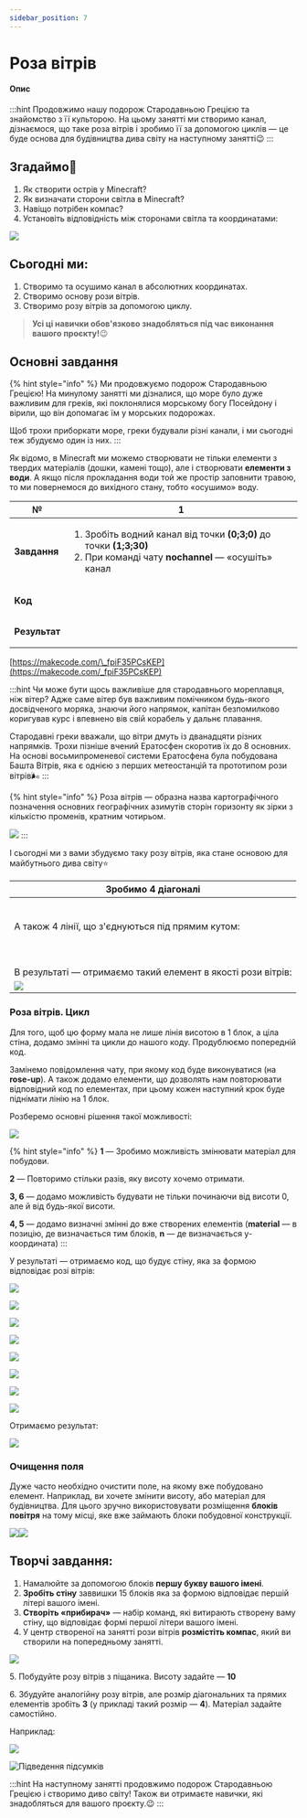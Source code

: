 ```yaml
---
sidebar_position: 7
---
```


# Роза вітрів

#### Опис

:::hint
Продовжимо нашу подорож Стародавньою Грецією та знайомство з її культорою. На цьому занятті ми створимо канал, дізнаємося, що таке роза вітрів і зробимо її за допомогою циклів — це буде основа для будівництва дива світу на наступному занятті😉
:::

## Згадаймо🤔

1. Як створити острів у Minecraft?&#x20;
2. Як визначати сторони світла в Minecraft?&#x20;
3. Навіщо потрібен компас?
4. Установіть відповідність між сторонами світла та координатами:

![](<img/lesson-7/image (16).png>)

## Сьогодні ми:

1. Створимо та осушимо канал в абсолютних координатах.&#x20;
2. Створимо основу рози вітрів.&#x20;
3. Створимо розу вітрів за допомогою циклу.&#x20;

> **Усі ці навички обов'язково знадобляться під час виконання вашого проєкту!**😉

## Основні завдання

{% hint style="info" %}
Ми продовжуємо подорож Стародавньою Грецією! На минулому занятті ми дізналися, що море було дуже важливим для греків, які поклонялися морському богу Посейдону і вірили, що він допомагає їм у морських подорожах.&#x20;

Щоб трохи приборкати море, греки будували різні канали, і ми сьогодні теж збудуємо один із них.
:::

Як відомо, в Minecraft ми можемо створювати не тільки елементи з твердих матеріалів (дошки, камені тощо), але і створювати **елементи з води**. А якщо після прокладання води той же простір заповнити травою, то ми повернемося до вихідного стану, тобто «осушимо» воду.

| **№**         | **1**                                                                                                                                                                              |
| ------------- | ---------------------------------------------------------------------------------------------------------------------------------------------------------------------------------- |
| **Завдання**  | <ol><li>Зробіть водний канал від точки <strong>(0;3;0)</strong> до точки <strong>(1;3;30)</strong></li><li>При команді чату <strong>nochannel</strong> — «осушіть» канал</li></ol> |
| **Код**       | <p><img src="img/lesson-7/image (24).png" alt=""/></p><p><img src="img/lesson-7/image (19).png" alt=""/></p>                                                                       |
| **Результат** | <p><img src="img/lesson-7/image (25).png" alt=""/></p><p><img src="img/lesson-7/image (8).png" alt=""/></p>                                                                        |

[https://makecode.com/\_fpiF35PCsKEP](https://makecode.com/_fpiF35PCsKEP)

:::hint
Чи може бути щось важливіше для стародавнього мореплавця, ніж вітер? Адже саме вітер був важливим помічником будь-якого досвідченого моряка, знаючи його напрямок, капітан безпомилково коригував курс і впевнено вів свій корабель у дальнє плавання.

Стародавні греки вважали, що вітри дмуть із дванадцяти різних напрямків. Трохи пізніше вчений Ератосфен скоротив їх до 8 основних. На основі восьмипроменевої системи Ератосфена була побудована Башта Вітрів, яка є однією з перших метеостанцій та прототипом рози вітрів🌬
:::

{% hint style="info" %}
Роза вітрів — образна назва картографічного позначення основних географічних азимутів сторін горизонту як зірки з кількістю променів, кратним чотирьом.

![](<img/lesson-7/image (22).png>)
:::

І сьогодні ми з вами збудуємо таку розу вітрів, яка стане основою для майбутнього дива світу⭐️

| Зробимо 4 діагоналі                                                                                                                                                                                                 |
| ------------------------------------------------------------------------------------------------------------------------------------------------------------------------------------------------------------------- |
| <p><img src="img/lesson-7/image (11).png" alt=""/><br/><img src="img/lesson-7/image (17).png" alt=""/><br/><img src="img/lesson-7/image (18).png" alt=""/><br/><img src="img/lesson-7/image (2).png" alt=""/></p>   |
| А також 4 лінії, що з'єднуються під прямим кутом:                                                                                                                                                                   |
| <p><img src="img/lesson-7/image (15).png" alt=""/></p><p><img src="img/lesson-7/image (20).png" alt=""/><br/><img src="img/lesson-7/image (14).png" alt=""/><br/><img src="img/lesson-7/image (9).png" alt=""/></p> |
| В результаті — отримаємо такий елемент в якості рози вітрів:                                                                                                                                                        |
| ![](<img/lesson-7/image (27).png>)                                                                                                                                                                                  |

### **Роза вітрів. Цикл**

Для того, щоб цю форму мала не лише лінія висотою в 1 блок, а ціла стіна, додамо змінні та цикли до нашого коду. Продублюємо попередній код.&#x20;

Замінемо повідомлення чату, при якому код буде виконуватися (на **rose-up**). А також додамо елементи, що дозволять нам повторювати відповідний код по елементах, при цьому кожен наступний крок буде піднімати лінію на 1 блок.&#x20;

Розберемо основні рішення такої можливості:

![](<img/lesson-7/image (6).png>)

{% hint style="info" %}
**1** — Зробимо можливість змінювати матеріал для побудови.&#x20;

**2** — Повторимо стільки разів, яку висоту хочемо отримати.&#x20;

**3, 6** — додамо можливість будувати не тільки починаючи від висоти 0, але й від будь-якої висоти.&#x20;

**4, 5** — додамо визначні змінні до вже створених елементів (**material** — в позицію, де визначається тим блоків, **n** — де визначається y-координата)
:::

У результаті — отримаємо код, що будує стіну, яка за формою відповідає розі вітрів:

![](<img/lesson-7/image (3).png>)

![](<img/lesson-7/image (5).png>)

![](<img/lesson-7/image (4).png>)

![](<img/lesson-7/image (26).png>)

![](img/lesson-7/image.png)

![](<img/lesson-7/image (28).png>)

![](<img/lesson-7/image (21).png>)

![](<img/lesson-7/image (7).png>)

Отримаємо результат:

![](<img/lesson-7/image (12).png>)

### Очищення поля

Дуже часто необхідно очистити поле, на якому вже побудовано елемент. Наприклад, ви хочете змінити висоту, або матеріал для будівництва. Для цього зручно використовувати розміщення **блоків повітря** на тому місці, яке вже займають блоки побудовної конструкції.

![](<img/lesson-7/image (10).png>)![](<img/lesson-7/image (13).png>)

## Творчі завдання:

1. Намалюйте за допомогою блоків **першу букву вашого імені**.
2. **Зробіть стіну** заввишки 15 блоків яка за формою відповідає першій літері вашого імені.
3. **Створіть «прибирач»** — набір команд, які витирають створену ваму стіну, що відповідає формі першої літери вашого імені.
4. У центр створеної на занятті рози вітрів **розмістіть компас**, який ви створили на попередньому занятті.

![](<img/lesson-7/image (1).png>)

&#x20; 5\. Побудуйте розу вітрів з піщаника. Висоту задайте — **10**

&#x20; 6\. Збудуйте аналогійну розу вітрів, але розмір діагональних та прямих елементів зробіть **3** (у прикладі такий розмір — **4**). Матеріал задайте самостійно.&#x20;

Наприклад:

![](<img/lesson-7/image (23).png>)

![Підведення підсумків](<img/lesson-7/Group 2409.png>)

:::hint
На наступному занятті продовжимо подорож Стародавньою Грецією і створимо диво світу! Також ви отримаєте навички, які знадобляться для вашого проєкту.😉
:::
